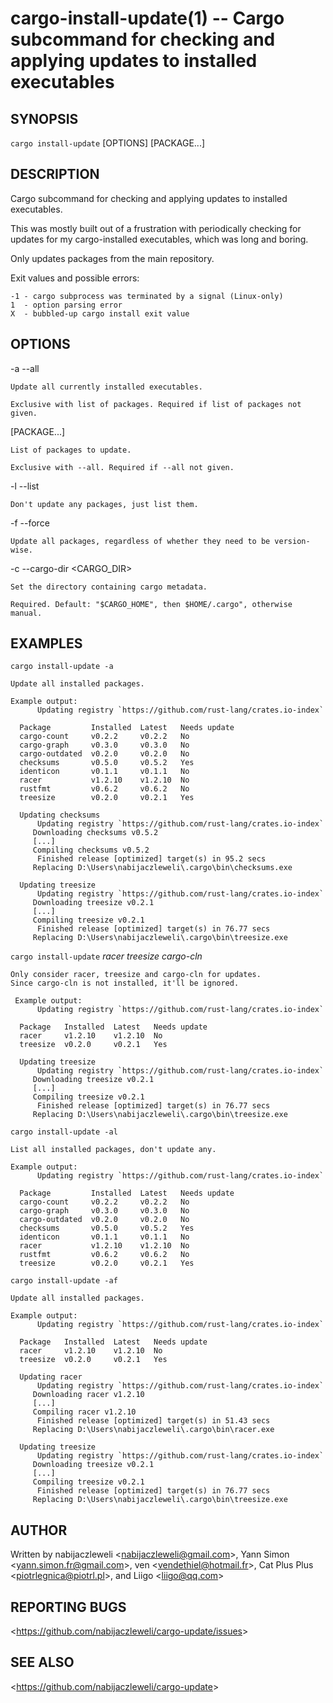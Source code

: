 cargo-install-update(1) -- Cargo subcommand for checking and applying updates to installed executables
======================================================================================================

## SYNOPSIS

`cargo install-update` [OPTIONS] [PACKAGE...]

## DESCRIPTION

Cargo subcommand for checking and applying updates to installed executables.

This was mostly built out of a frustration with periodically checking for
updates for my cargo-installed executables, which was long and boring.

Only updates packages from the main repository.

Exit values and possible errors:

    -1 - cargo subprocess was terminated by a signal (Linux-only)
    1  - option parsing error
    X  - bubbled-up cargo install exit value

## OPTIONS

  -a --all

    Update all currently installed executables.

    Exclusive with list of packages. Required if list of packages not given.

  [PACKAGE...]

    List of packages to update.

    Exclusive with --all. Required if --all not given.

  -l --list

    Don't update any packages, just list them.

  -f --force

    Update all packages, regardless of whether they need to be version-wise.

  -c --cargo-dir <CARGO_DIR>

    Set the directory containing cargo metadata.

    Required. Default: "$CARGO_HOME", then $HOME/.cargo", otherwise manual.

## EXAMPLES

  `cargo install-update -a`

    Update all installed packages.

    Example output:
          Updating registry `https://github.com/rust-lang/crates.io-index`

      Package         Installed  Latest   Needs update
      cargo-count     v0.2.2     v0.2.2   No
      cargo-graph     v0.3.0     v0.3.0   No
      cargo-outdated  v0.2.0     v0.2.0   No
      checksums       v0.5.0     v0.5.2   Yes
      identicon       v0.1.1     v0.1.1   No
      racer           v1.2.10    v1.2.10  No
      rustfmt         v0.6.2     v0.6.2   No
      treesize        v0.2.0     v0.2.1   Yes

      Updating checksums
          Updating registry `https://github.com/rust-lang/crates.io-index`
         Downloading checksums v0.5.2
         [...]
         Compiling checksums v0.5.2
          Finished release [optimized] target(s) in 95.2 secs
         Replacing D:\Users\nabijaczleweli\.cargo\bin\checksums.exe

      Updating treesize
          Updating registry `https://github.com/rust-lang/crates.io-index`
         Downloading treesize v0.2.1
         [...]
         Compiling treesize v0.2.1
          Finished release [optimized] target(s) in 76.77 secs
         Replacing D:\Users\nabijaczleweli\.cargo\bin\treesize.exe

  `cargo install-update` *racer treesize cargo-cln*

    Only consider racer, treesize and cargo-cln for updates.
    Since cargo-cln is not installed, it'll be ignored.

     Example output:
          Updating registry `https://github.com/rust-lang/crates.io-index`

      Package   Installed  Latest   Needs update
      racer     v1.2.10    v1.2.10  No
      treesize  v0.2.0     v0.2.1   Yes

      Updating treesize
          Updating registry `https://github.com/rust-lang/crates.io-index`
         Downloading treesize v0.2.1
         [...]
         Compiling treesize v0.2.1
          Finished release [optimized] target(s) in 76.77 secs
         Replacing D:\Users\nabijaczleweli\.cargo\bin\treesize.exe

  `cargo install-update -al`

    List all installed packages, don't update any.

    Example output:
          Updating registry `https://github.com/rust-lang/crates.io-index`

      Package         Installed  Latest   Needs update
      cargo-count     v0.2.2     v0.2.2   No
      cargo-graph     v0.3.0     v0.3.0   No
      cargo-outdated  v0.2.0     v0.2.0   No
      checksums       v0.5.0     v0.5.2   Yes
      identicon       v0.1.1     v0.1.1   No
      racer           v1.2.10    v1.2.10  No
      rustfmt         v0.6.2     v0.6.2   No
      treesize        v0.2.0     v0.2.1   Yes

  `cargo install-update -af`

    Update all installed packages.

    Example output:
          Updating registry `https://github.com/rust-lang/crates.io-index`

      Package   Installed  Latest   Needs update
      racer     v1.2.10    v1.2.10  No
      treesize  v0.2.0     v0.2.1   Yes

      Updating racer
          Updating registry `https://github.com/rust-lang/crates.io-index`
         Downloading racer v1.2.10
         [...]
         Compiling racer v1.2.10
          Finished release [optimized] target(s) in 51.43 secs
         Replacing D:\Users\nabijaczleweli\.cargo\bin\racer.exe

      Updating treesize
          Updating registry `https://github.com/rust-lang/crates.io-index`
         Downloading treesize v0.2.1
         [...]
         Compiling treesize v0.2.1
          Finished release [optimized] target(s) in 76.77 secs
         Replacing D:\Users\nabijaczleweli\.cargo\bin\treesize.exe

## AUTHOR

Written by nabijaczleweli &lt;<nabijaczleweli@gmail.com>&gt;,
           Yann Simon &lt;<yann.simon.fr@gmail.com>&gt;,
           ven &lt;<vendethiel@hotmail.fr>&gt;,
           Cat Plus Plus &lt;<piotrlegnica@piotrl.pl>&gt;,
       and Liigo &lt;<liigo@qq.com>&gt;

## REPORTING BUGS

&lt;<https://github.com/nabijaczleweli/cargo-update/issues>&gt;

## SEE ALSO

&lt;<https://github.com/nabijaczleweli/cargo-update>&gt;
